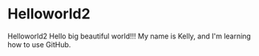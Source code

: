 # Helloworld2
Helloworld2
Hello big beautiful world!!! My name is Kelly, and I'm learning how to use GitHub.
